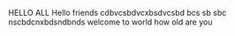 HELLO ALL 
Hello friends 
cdbvcsbdvcxbsdvcsbd
bcs sb sbc nscbdcnxbdsndbnds
welcome to world
how old are you
